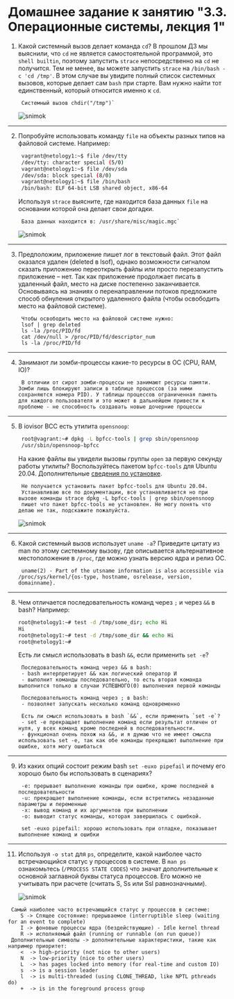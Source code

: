 # Домашнее задание к занятию "3.3. Операционные системы, лекция 1"

1. Какой системный вызов делает команда `cd`? В прошлом ДЗ мы выяснили, что `cd` не является самостоятельной  программой, это `shell builtin`, поэтому запустить `strace` непосредственно на `cd` не получится. Тем не менее, вы можете запустить `strace` на `/bin/bash -c 'cd /tmp'`. В этом случае вы увидите полный список системных вызовов, которые делает сам `bash` при старте. Вам нужно найти тот единственный, который относится именно к `cd`.
   ```
    Системный вызов chdir("/tmp")`
   ```

    ![snimok]( /Users/antonbannikov/Desktop/chdir.png)

---

2. Попробуйте использовать команду `file` на объекты разных типов на файловой системе. Например:
   ```bash
    vagrant@netology1:~$ file /dev/tty
    /dev/tty: character special (5/0)
    vagrant@netology1:~$ file /dev/sda
    /dev/sda: block special (8/0)
    vagrant@netology1:~$ file /bin/bash
    /bin/bash: ELF 64-bit LSB shared object, x86-64
   ```
    Используя `strace` выясните, где находится база данных `file` на основании которой она делает свои догадки.

   ```
    База данных находится в: /usr/share/misc/magic.mgc`
   ```
    ![snimok]( /Users/antonbannikov/Desktop/strace_file.png)

---

3. Предположим, приложение пишет лог в текстовый файл. Этот файл оказался удален (deleted в lsof), однако возможности сигналом сказать приложению переоткрыть файлы или просто перезапустить приложение – нет. Так как приложение продолжает писать в удаленный файл, место на диске постепенно заканчивается. Основываясь на знаниях о перенаправлении потоков предложите способ обнуления открытого удаленного файла (чтобы освободить место на файловой системе).
   ```
    Чтобы освободить место на файловой системе нужно:
    lsof | grep deleted
    ls -la /proc/PID/fd
    cat /dev/null > /proc/PID/fd/descriptor_num
    ls -la /proc/PID/fd
   ```

---

4. Занимают ли зомби-процессы какие-то ресурсы в ОС (CPU, RAM, IO)?
   ```
    В отличии от сирот зомби-процессы не занимают ресурсы памяти. Зомби лишь блокируют записи в таблице процессов (за ними сохраняются номера PID). У таблицы процессов ограниченная память для каждого пользователя и это может в дальнейшем привести к проблеме - не способность создавать новые дочерние процессы
   ```

---

5. В iovisor BCC есть утилита `opensnoop`:
   ```bash
    root@vagrant:~# dpkg -L bpfcc-tools | grep sbin/opensnoop
    /usr/sbin/opensnoop-bpfcc
    ```
    На какие файлы вы увидели вызовы группы `open` за первую секунду работы утилиты? Воспользуйтесь пакетом `bpfcc-tools` для Ubuntu 20.04. Дополнительные [сведения по установке](https://github.com/iovisor/bcc/blob/master/INSTALL.md).
    
   ```
    Не получается установить пакет bpfcc-tools для Ubuntu 20.04. 
    Устанавливаю все по документации, все устанавливается но при вызове команды strace dpkg -L bpfcc-tools | grep sbin/opensnoop
    пишет что пакет bpfcc-tools не установлен. Не могу понять что делаю не так, подскажите пожалуйста. 
   ```
    ![snimok]( /Users/antonbannikov/Desktop/problem.png)

---

6. Какой системный вызов использует `uname -a`? Приведите цитату из man по этому системному вызову, где описывается альтернативное местоположение в `/proc`, где можно узнать версию ядра и релиз ОС.
   ```
    uname(2) - Part of the utsname information is also accessible via /proc/sys/kernel/{os‐type, hostname, osrelease, version, domainname}.
   ```

---

8. Чем отличается последовательность команд через `;` и через `&&` в bash? Например:
    ```bash
    root@netology1:~# test -d /tmp/some_dir; echo Hi
    Hi
    root@netology1:~# test -d /tmp/some_dir && echo Hi
    root@netology1:~#
    ```
    Есть ли смысл использовать в bash `&&`, если применить `set -e`?

   ```
    Последовательность команд через && в bash: 
    - bash интерпретирует && как логический оператор И
    - выполнит команды последовательно, то есть вторая команда выполнится только в случаи УСПЕШНОГО(0) выполнения первой команды

    Последовательность команд через ; в bash: 
    - позволяет запускать несколько команд одновременно

    Есть ли смысл использовать в bash `&&`, если применить `set -e`?
    - set -e прекращает выполнение команд если результат отличен от нуля, у всех команд кроме последней в последовательности.
    - функционал очень похож на &&, и я думаю что не имеет смысла использовать set -e, так как обе команды прекрящают выполнение при ошибке, хотя могу ошибаться
   ```

---

9. Из каких опций состоит режим bash `set -euxo pipefail` и почему его хорошо было бы использовать в сценариях?
   ```
    -e: прерывает выполнение команды при ошибке, кроме последней в последовательности
    -u: прекращает выполнение команды, если встретились незаданные параметры и переменные
    -x: вывод команд и их аргументов при выполнении
    -o: выводит статус команды, которая завершилась с ошибкой.

    set -euxo pipefail: хорошо использовать при отладке, показывает выполнение команд и ошибки 
   ```

---

11. Используя `-o stat` для `ps`, определите, какой наиболее часто встречающийся статус у процессов в системе. В `man ps` ознакомьтесь (`/PROCESS STATE CODES`) что значат дополнительные к основной заглавной буквы статуса процессов. Его можно не учитывать при расчете (считать S, Ss или Ssl равнозначными).

    ![snimok]( /Users/antonbannikov/Desktop/stat.png)
   ```
    Самый наиболее часто встречающийся статус у процессов в системе: 
       S -> Спящее состояние: прерываемое (interruptible sleep (waiting for an event to complete)
       I -> фоновые процессы ядра (бездействующие) - Idle kernel thread
       R -> исполняемый файл (running or runnable (on run queue))
    Дополнительные символы -> дополнительные характеристики, такие как например приоритет:
       <  -> high-priority (not nice to other users)
       N  -> low-priority (nice to other users)
       L  -> has pages locked into memory (for real-time and custom IO)
       s  -> is a session leader
       l  -> is multi-threaded (using CLONE_THREAD, like NPTL pthreads do)
       +  -> is in the foreground process group
```

